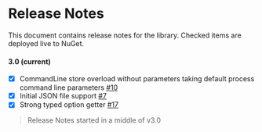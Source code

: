 # Release Notes

This document contains release notes for the library. Checked items are deployed live to NuGet.

#### 3.0 (current)

- [x] CommandLine store overload without parameters taking default process command line parameters [#10]()
- [x] Initial JSON file support [#7]()
- [x] Strong typed option getter [#17]() 

> Release Notes started in a middle of v3.0